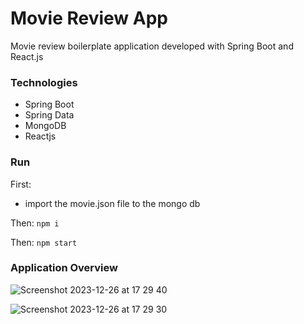# Movie Review App
Movie review boilerplate application developed with Spring Boot and React.js
### Technologies
* Spring Boot
* Spring Data
* MongoDB
* Reactjs

### Run
First: 

* import the movie.json file to the mongo db

Then:
``
npm i
``

Then:
``
npm start
``

### Application Overview
![Screenshot 2023-12-26 at 17 29 40](https://github.com/aenesgur/movieland-reactjs/assets/47754791/9a47ff9e-45f5-4923-8f98-8c141aae94f1)

![Screenshot 2023-12-26 at 17 29 30](https://github.com/aenesgur/movieland-reactjs/assets/47754791/2224aea5-d608-4a69-8a9f-7bce4f28c442)
